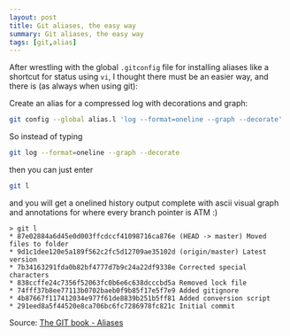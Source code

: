 ```yaml
---
layout: post
title: Git aliases, the easy way
summary: Git aliases, the easy way
tags: [git,alias]
---
```


After wrestling with the global `.gitconfig` file for installing aliases like a shortcut for status using `vi`, I thought there must be an easier way, and there is (as always when using git):

Create an alias for a compressed log with decorations and graph:

```bash
git config --global alias.l 'log --format=oneline --graph --decorate'
```

So instead of typing

```bash
git log --format=oneline --graph --decorate
```

then you can just enter

```bash
git l
```

and you will get a onelined history output complete with ascii visual graph and annotations for where every branch pointer is ATM :)

    > git l
    * 87e02884a6d45e0d003ffcdccf41098716ca876e (HEAD -> master) Moved files to folder
    * 9d1c1dee120e5a189f562c2fc5d12709ae35102d (origin/master) Latest version
    * 7b34163291fda0b82bf4777d7b9c24a22df9338e Corrected special characters
    * 838ccffe24c7356f52063fc0b6e6c638dcccbd5a Removed lock file
    * 74fff37b8ee77113b0702baeb0f9b85f17e5f7e9 Added gitignore
    * 4b87667f117412034e977f61de8839b251b5ff81 Added conversion script
    * 291eed8a5f44520e8ca706bc6fc7286978fc821c Initial commit

Source: [The GIT book - Aliases](https://git-scm.com/book/en/v2/Git-Basics-Git-Aliases)
